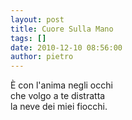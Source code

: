 ```yaml
---
layout: post
title: Cuore Sulla Mano
tags: []
date: 2010-12-10 08:56:00
author: pietro
---
```

È con l'anima negli occhi<br/>che volgo a te distratta<br/>la neve dei miei fiocchi.<br/>
